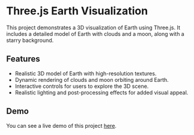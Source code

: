 # Three.js Earth Visualization

This project demonstrates a 3D visualization of Earth using Three.js. It includes a detailed model of Earth with clouds and a moon, along with a starry background.

## Features

- Realistic 3D model of Earth with high-resolution textures.
- Dynamic rendering of clouds and moon orbiting around Earth.
- Interactive controls for users to explore the 3D scene.
- Realistic lighting and post-processing effects for added visual appeal.

## Demo

You can see a live demo of this project [here](jerald-golden.github.io/3D-World/).
